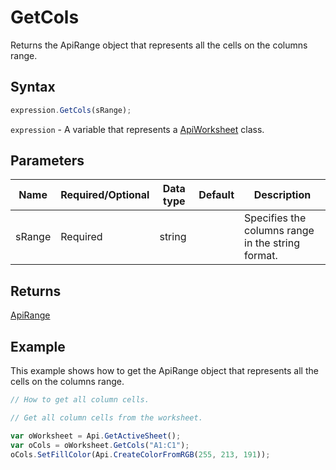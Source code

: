 # GetCols

Returns the ApiRange object that represents all the cells on the columns range.

## Syntax

```javascript
expression.GetCols(sRange);
```

`expression` - A variable that represents a [ApiWorksheet](../ApiWorksheet.md) class.

## Parameters

| **Name** | **Required/Optional** | **Data type** | **Default** | **Description** |
| ------------- | ------------- | ------------- | ------------- | ------------- |
| sRange | Required | string |  | Specifies the columns range in the string format. |

## Returns

[ApiRange](../../ApiRange/ApiRange.md)

## Example

This example shows how to get the ApiRange object that represents all the cells on the columns range.

```javascript editor-xlsx
// How to get all column cells.

// Get all column cells from the worksheet.

var oWorksheet = Api.GetActiveSheet();
var oCols = oWorksheet.GetCols("A1:C1");
oCols.SetFillColor(Api.CreateColorFromRGB(255, 213, 191));
```
